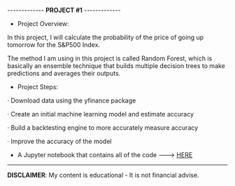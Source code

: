 ------------- **PROJECT #1** ------------- 

- Project Overview:

In this project, I will calculate the probability of the price of going up tomorrow for the S&P500 Index.

The method I am using in this project is called Random Forest, which is basically an ensemble technique that builds multiple decision trees to make predictions and averages their outputs.

- Project Steps:

· Download data using the yfinance package

· Create an initial machine learning model and estimate accuracy

· Build a backtesting engine to more accurately measure accuracy

· Improve the accuracy of the model

- A Jupyter notebook that contains all of the code ---> [HERE](https://github.com/alfonsohdl/ahp/blob/main/rf_sp500_prediction.ipynb)
------------------------------------------------------------------------------------------------------------
 **DISCLAIMER**: My content is educational - It is not financial advise.
